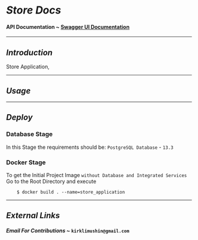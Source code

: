 # *Store Docs* 

#### API Documentation ~ [Swagger UI Documentation]("http:localhost:8000")

--- 


## *Introduction* 

Store Application, 

--- 


## *Usage*


--- 

## *Deploy* 


### Database Stage 

In this Stage the requirements should be: 
`PostgreSQL Database` - `13.3` 

### Docker Stage

To get the Initial Project Image `without Database and Integrated Services`
Go to the Root Directory and execute 
```
    $ docker build . --name=store_application
```


--- 

## *External Links* 

#### *Email For Contributions* ~ `kirklimushin@gmail.com`